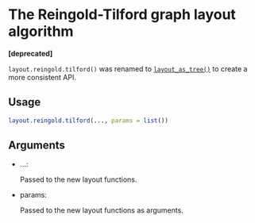 # The Reingold-Tilford graph layout algorithm

**\[deprecated\]**

`layout.reingold.tilford()` was renamed to
[`layout_as_tree()`](https://r.igraph.org/reference/layout_as_tree.md)
to create a more consistent API.

## Usage

``` r
layout.reingold.tilford(..., params = list())
```

## Arguments

- ...:

  Passed to the new layout functions.

- params:

  Passed to the new layout functions as arguments.
